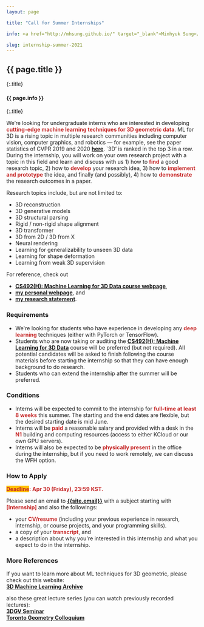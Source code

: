 ```yaml
---
layout: page

title: "Call for Summer Internships"

info: <a href="http://mhsung.github.io/" target="_blank">Minhyuk Sung</a>, <a href="https://www.kaist.ac.kr/" target="_blank">KAIST</a>, Summer 2021

slug: internship-summer-2021
---
```



## {{ page.title }}
{:.title}
#### {{ page.info }}
{:.title}
<br />


<style>
em { font-style: normal; font-weight: bold; color: #C62828 }
h { background-color:#FFC107 }
</style>


We’re looking for undergraduate interns who are interested in developing <em>cutting-edge machine learning techniques for 3D geometric data</em>. ML for 3D is a rising topic in multiple research communities including computer vision, computer graphics, and robotics — for example, see the paper statistics of CVPR 2019 and 2020 <em><a href="https://github.com/hoya012/CVPR-2020-Paper-Statistics/blob/master/2020_cvpr/top_keywords_2019%2B2020.jpg" target="_blank">here</a></em>. `3D’ is ranked in the top 3 in a row. During the internship, you will work on your own research project with a topic in this field and learn and discuss with us 1) how to <em>find</em> a good research topic, 2) how to <em>develop</em> your research idea, 3) how to <em>implement and prototype</em> the idea, and finally (and possibly), 4) how to <em>demonstrate</em> the research outcomes in a paper.


Research topics include, but are not limited to:
- 3D reconstruction
- 3D generative models
- 3D structural parsing
- Rigid / non-rigid shape alignment
- 3D transformer
- 3D from 2D / 3D from X
- Neural rendering
- Learning for generalizability to unseen 3D data
- Learning for shape deformation
- Learning from weak 3D supervision

For reference, check out
- <em><a href="{{site.baseurl}}/courses/kaist-cs492-3dml-2021-spring/" target="_blank">CS492(H): Machine Learning for 3D Data course webpage</a></em>,
- <em><a href="{{site.baseurl}}/" target="_blank">my personal webpage</a></em>, and
- <em><a href="{{site.baseurl}}/{{site.research_statement}}" target="_blank">my research statement</a></em>.


### Requirements
- We're looking for students who have experience in developing any <em>deep learning</em> techniques (either with PyTorch or TensorFlow).
- Students who are now taking or auditing the <em><a href="{{site.baseurl}}/courses/kaist-cs492-3dml-2021-spring/" target="_blank">CS492(H): Machine Learning for 3D Data</a></em> course will be preferred (but not required). All potential candidates will be asked to finish following the course materials before starting the internship so that they can have enough background to do research.
- Students who can extend the internship after the summer will be preferred.


### Conditions
- Interns will be expected to commit to the internship for <em>full-time at least 8 weeks</em> this summer. The starting and the end dates are flexible, but the desired starting date is mid June.
- Interns will be <em>paid</em> a reasonable salary and provided with a desk in the <em>N1</em> building and computing resources (access to either KCloud or our own GPU servers).
- Interns will also be expected to be <em>physically present</em> in the office during the internship, but if you need to work remotely, we can discuss the WFH option.


### How to Apply
<em><h>Deadline</h>: Apr 30 (Friday), 23:59 KST.</em>

Please send an email to <em><a href="mailto: {{site.email}}">{{site.email}}</a></em> with a subject starting with <em>[Internship]</em> and also the followings:
- your <em>CV/resume</em> (including your previous experience in research, internship, or course projects, and your programming skills).
- a copy of your <em>transcript</em>, and
- a description about why you're interested in this internship and what you expect to do in the internship.


### More References
If you want to learn more about ML techniques for 3D geometric, please check out this website:<br>
<em><a href="https://github.com/timzhang642/3D-Machine-Learning" target="_blank">3D Machine Learning Archive</a></em><br>

also these great lecture series (you can watch previously recorded lectures):<br>
<em><a href="https://3dgv.github.io/" target="_blank">3DGV Seminar</a></em><br>
<em><a href="https://toronto-geometry-colloquium.github.io/" target="_blank">Toronto Geometry Colloquium</a></em><br>

<br />

